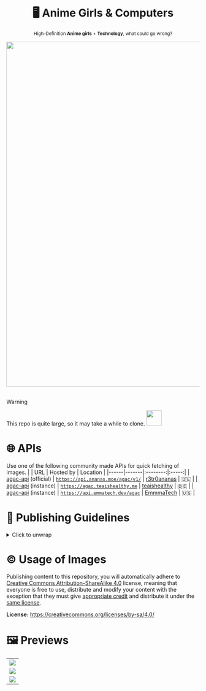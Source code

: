 <div align="center">

  # 🖥️ Anime Girls & Computers

  <sub>High-Definition **Anime girls** + **Technology**, what could go wrong?</sub>

  <img width="900px" src="https://api.ananas.moe/agac/v1/get/takina_holding_asus_motherboard?raw=false">

</div>

<br>

> [!WARNING]
> This repo is quite large, so it may take a while to clone. <img width="40px" src="https://github.com/user-attachments/assets/e387cd64-f4f5-47e9-a1b6-c71f8ebb47e5">

# 🌐 APIs
Use one of the following community made APIs for quick fetching of images.
| | URL | Hosted by | Location |
|------|-------|:--------:|:-----:|
| [agac-api](https://github.com/r3tr0ananas/agac-api) (official) | [``https://api.ananas.moe/agac/v1/``](https://api.ananas.moe/agac/v1/) | [r3tr0ananas](https://github.com/r3tr0ananas) | 🇩🇪 |
| [agac-api](https://github.com/r3tr0ananas/agac-api) (instance) | [``https://agac.teaishealthy.me``](https://agac.teaishealthy.me) | [teaishealthy](https://github.com/teaishealthy) | 🇩🇪 |
| [agac-api](https://github.com/r3tr0ananas/agac-api) (instance) | [``https://api.emmatech.dev/agac``](https://api.emmatech.dev/agac) | [EmmmaTech](https://github.com/EmmmaTech) | 🇺🇸 |

# 📰 Publishing Guidelines

<details>
  <summary>Click to unwrap</summary>

1. **No NSFW Content:** NSFW content is not permitted in accordance with the [Github Site Policy](https://docs.github.com/en/site-policy).

2. **Unique and Descriptive Image Names:** Ensure all images have unique file names and provide descriptive titles for clarity. (Extra details should go in the ``.toml`` file under tags.)

3. **Organized Folder Structure:** Place your images in folders that align with the subject matter, making it easier for others to find and reference them.

4. **Female Characters Only:** Please only include images featuring female characters, whether they are canonically female or visually appear as girls.

5. **Quality:** Images MUST be at least 1080p or over in resolution; please upscale your assets if necessary. We are glad to help, open an issue if you need any.

6. **Size:** Please try and keep your image below 5MB but **do not** exceed 10MB. We will question or even decline pull requests if images are too large.

7. **Allowed Formats:** PNG, JPEG / JPG, WEBP. Open an issue if you think we should allow a specific format.

</details>

# ©️ Usage of Images
Publishing content to this repository, you will automatically adhere to [Creative Commons Attribution-ShareAlike 4.0](https://creativecommons.org/licenses/by-sa/4.0/) license, meaning that everyone is free to use, distribute and modify your content with the exception that they must give [appropriate credit](https://creativecommons.org/licenses/by-sa/4.0/#ref-appropriate-credit) and distribute it under the [same license](https://creativecommons.org/licenses/by-sa/4.0/).

**License:** https://creativecommons.org/licenses/by-sa/4.0/

# 🖼️ Previews

<table align="center">
  <tr>
    <td align="center">
      <img src="https://api.ananas.moe/agac/v1/get/rikka_arch?raw=false">
    </td>
  </tr>
  <tr>
    <td align="center">
      <img src="https://api.ananas.moe/agac/v1/get/mashiro_shiina_fedora?raw=false">
    </td>
  </tr>
  <tr>
    <td align="center">
      <img src="https://api.ananas.moe/agac/v1/get/miyako_shikimori_fedora?raw=false">
    </td>
  </tr>
</table>
